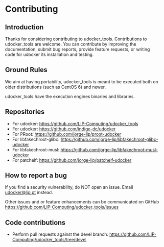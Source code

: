 # Contributing

## Introduction

Thanks for considering contributing to udocker_tools.
Contributions to udocker_tools are welcome.
You can contribute by improving the documentation, submit bug reports,
provide feature requests, or writing code for udocker its installation
and testing.

## Ground Rules

We aim at having portability, udocker_tools is meant to be executed both
on older distributions (such as CentOS 6) and newer.

udocker_tools have the execution engines binaries and libraries.

## Repositories

* For udocker: <https://github.com/LIP-Computing/udocker_tools>
* For udocker: <https://github.com/indigo-dc/udocker>
* For PRoot: <https://github.com/jorge-lip/proot-udocker>
* For libfakechroot-glibc: <https://github.com/jorge-lip/libfakechroot-glibc-udocker>
* For libfakechroot-musl: <https://github.com/jorge-lip/libfakechroot-musl-udocker>
* For patchelf: <https://github.com/jorge-lip/patchelf-udocker>

## How to report a bug

If you find a security vulnerability, do NOT open an issue.
Email udocker@lip.pt instead.

Other issues and or feature enhancements can be communicated on GitHub
<https://github.com/LIP-Computing/udocker_tools/issues>

## Code contributions

* Perform pull requests against the devel branch: <https://github.com/LIP-Computing/udocker_tools/tree/devel>
